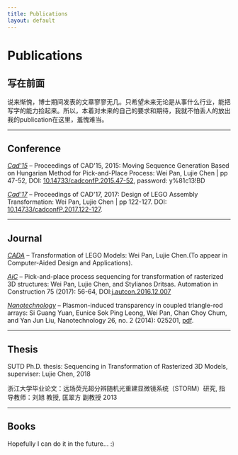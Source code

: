 ```yaml
---
title: Publications
layout: default
---
```



# Publications


## 写在前面


说来惭愧，博士期间发表的文章寥寥无几。只希望未来无论是从事什么行业，能把写字的能力捡起来。所以，本着对未来的自己的要求和期待，我就不怕丢人的放出我的publication在这里，羞愧难当。


- - - 


## Conference


_[Cad'15](http://www.cadconferences.com/CAD15_47-52.pdf)_ – Proceedings of CAD'15, 2015: Moving Sequence Generation Based on Hungarian Method for Pick-and-Place Process: Wei Pan, Lujie Chen | pp 47-52, DOI: [10.14733/cadconfP.2015.47-52](http://sci-hub.tw/10.14733/cadconfP.2015.47-52), password: y%81c13!BD


_[Cad'17](http://www.cadconferences.com/122-127_99.pdf)_ – Proceedings of CAD'17, 2017: Design of LEGO Assembly Transformation: 
Wei Pan, Lujie Chen | pp 122-127. DOI: [10.14733/cadconfP.2017.122-127](http://sci-hub.tw/10.14733/cadconfP.2017.122-127).

- - -




## Journal


_[CADA](http://www.cadanda.com/)_ – Transformation of LEGO Models: Wei Pan, Lujie Chen.(To appear in Computer-Aided Design and Applications).



_[AiC](https://www.sciencedirect.com/journal/automation-in-construction)_ – Pick-and-place process sequencing for transformation of rasterized 3D structures: Wei Pan, Lujie Chen, and Stylianos Dritsas.  Automation in Construction 75 (2017): 56-64, DOI:[j.autcon.2016.12.007](http://dx.doi.org/10.1016/j.autcon.2016.12.007)




_[Nanotechnology](http://iopscience.iop.org/journal/0957-4484)_ – Plasmon-induced transparency in coupled triangle-rod arrays: Si Guang Yuan, Eunice Sok Ping Leong, Wei Pan, Chan Choy Chum, and Yan Jun Liu, Nanotechnology 26, no. 2 (2014): 025201, [pdf](http://iopscience.iop.org/article/10.1088/0957-4484/26/2/025201/meta).


- - -

## Thesis



SUTD Ph.D. thesis: Sequencing in Transformation of Rasterized 3D Models, superviser: Lujie Chen, 2018

浙江大学毕业论文：远场荧光超分辨随机光重建显微镜系统（STORM）研究, 指导教师：刘旭  教授,  匡翠方  副教授   2013


---


## Books



Hopefully I can do it in the future... :)
 
